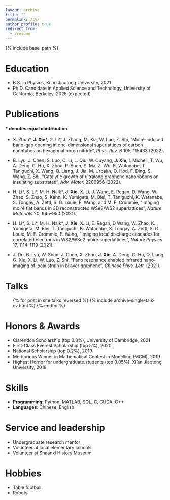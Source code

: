 ```yaml
---
layout: archive
title: ""
permalink: /cv/
author_profile: true
redirect_from:
  - /resume
---
```


{% include base_path %}

Education
======
* B.S. in Physics, Xi'an Jiaotong University, 2021
* Ph.D. Candidate in Applied Science and Technology, University of California, Berkeley, 2025 (expected)

Publications
======
<!--
  <ul>{% for post in site.publications reversed %}
    {% include archive-single-cv.html %}
  {% endfor %}</ul>
  -->
#### * denotes equal contribution

- X. Zhou\*, **J. Xie**\*, G. Li\*, J. Zhang, M. Xia, W. Luo, Z. Shi, “Moiré-induced band-gap opening in one-dimensional superlattices of carbon nanotubes on hexagonal boron nitride”, *Phys. Rev. B* 105, 115433 (2022).

- B. Lyu, J. Chen, S. Luo, C. Li, L. Qiu, W. Ouyang, **J. Xie**, I. Michell, T. Wu, A. Deng, C. Hu, X. Zhou, P. Shen, S. Ma, Z. Wu, K. Watanabe, T. Taniguchi, X. Wang, Q. Liang, J. Jia, M. Urbakh, O. Hod, F. Ding, S. Wang, Z. Shi, “Catalytic growth of ultralong graphene nanoribbons on insulating substrates”, *Adv. Mater.* 2200956 (2022).

- H. Li\*, S. Li\*, M. H. Naik\*, **J. Xie**, X. Li, J. Wang, E. Regan, D. Wang, W. Zhao, S. Zhao, S. Kahn, K. Yumigeta, M. Blei, T. Taniguchi, K. Watanabe, S. Tongay, A. Zettl, S. G. Louie, F. Wang, and M. F. Crommie, “Imaging moiré flat bands in 3D reconstructed WSe2/WS2 superlattices”, *Nature Materials* 20, 945–950 (2021).

- H. Li\*, S. Li\*, M. H. Naik\*, **J. Xie**, X. Li, E. Regan, D Wang, W. Zhao, K. Yumigeta, M. Blei, T. Taniguchi, K. Watanabe, S. Tongay, A. Zettl, S. G. Louie, M. F. Crommie, F. Wang, “Imaging local discharge cascades for correlated electrons in WS2/WSe2 moiré superlattices”, *Nature Physics* 17, 1114–1119 (2021).

- J. Du, B. Lyu, W. Shan, J. Chen, X. Zhou, **J. Xie**, A. Deng, C. Hu, Q. Liang, G. Xie, X. Li, W. Luo, Z. Shi, “Fano resonance enabled infrared nano-imaging of local strain in bilayer graphene”, *Chinese Phys. Lett.* (2021).
  
Talks
======
  <ul>{% for post in site.talks reversed %}
    {% include archive-single-talk-cv.html %}
  {% endfor %}</ul>

<!--
Teaching
======
  <ul>{% for post in site.teaching %}
    {% include archive-single-cv.html %}
  {% endfor %}</ul>
-->

Honors & Awards
======
* Clarendon Scholarship (top 0.3%), University of Cambridge, 2021
* First-Class Everest Scholarship (top 5%), 2020
* National Scholarship (top 0.2%), 2019
* Meritorious Winner in Mathematical Contest in Modelling (MCM), 2019
* Highest Hornor for undergraduate students (top 0.05%), Xi’an Jiaotong University, 2018

Skills
======
* **Programming**: Python, MATLAB, SQL, C, CUDA, C++
* **Languages**: Chinese, English
  
Service and leadership
======
* Undergraduate research mentor
* Volunteer at local elementary schools
* Volunteer at Shaanxi History Museum

Hobbies
======
* Table football
* Robots
